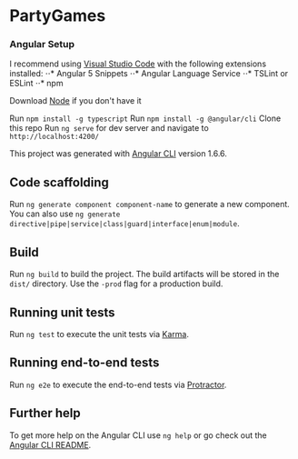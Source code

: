 # PartyGames

### Angular Setup

I recommend using [Visual Studio Code](https://code.visualstudio.com/) with the following extensions installed:
⋅⋅* Angular 5 Snippets
⋅⋅* Angular Language Service
⋅⋅* TSLint or ESLint
⋅⋅* npm

Download [Node](https://nodejs.org/en/) if you don't have it

Run `npm install -g typescript`
Run `npm install -g @angular/cli`
Clone this repo
Run `ng serve` for dev server and navigate to `http://localhost:4200/`


This project was generated with [Angular CLI](https://github.com/angular/angular-cli) version 1.6.6.

## Code scaffolding

Run `ng generate component component-name` to generate a new component. You can also use `ng generate directive|pipe|service|class|guard|interface|enum|module`.

## Build

Run `ng build` to build the project. The build artifacts will be stored in the `dist/` directory. Use the `-prod` flag for a production build.

## Running unit tests

Run `ng test` to execute the unit tests via [Karma](https://karma-runner.github.io).

## Running end-to-end tests

Run `ng e2e` to execute the end-to-end tests via [Protractor](http://www.protractortest.org/).

## Further help

To get more help on the Angular CLI use `ng help` or go check out the [Angular CLI README](https://github.com/angular/angular-cli/blob/master/README.md).
